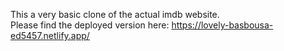 This a very basic clone of the actual imdb website.
<br>
Please find the deployed version here: https://lovely-basbousa-ed5457.netlify.app/
